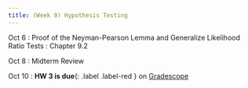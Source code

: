 ```yaml
---
title: (Week 9) Hypothesis Testing
---
```


Oct 6
: Proof of the Neyman-Pearson Lemma and Generalize Likelihood Ratio Tests
  : Chapter 9.2

Oct 8
: Midterm Review

Oct 10
: **HW 3 is due**{: .label .label-red } on [Gradescope](https://www.gradescope.com/courses/1094791)
